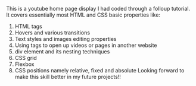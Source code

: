 This is a youtube home page display I had coded through a folloup tutorial.
It covers essentially most HTML and CSS basic properties like:
1. HTML tags
2. Hovers and various transitions
3. Text styles and images editing properties
4. Using tags to open up videos or pages in another website
5. div element and its nesting techniques
6. CSS grid
7. Flexbox
8. CSS positions namely relative, fixed and absolute
Looking forward to make this skill better in my future projects!!
   

